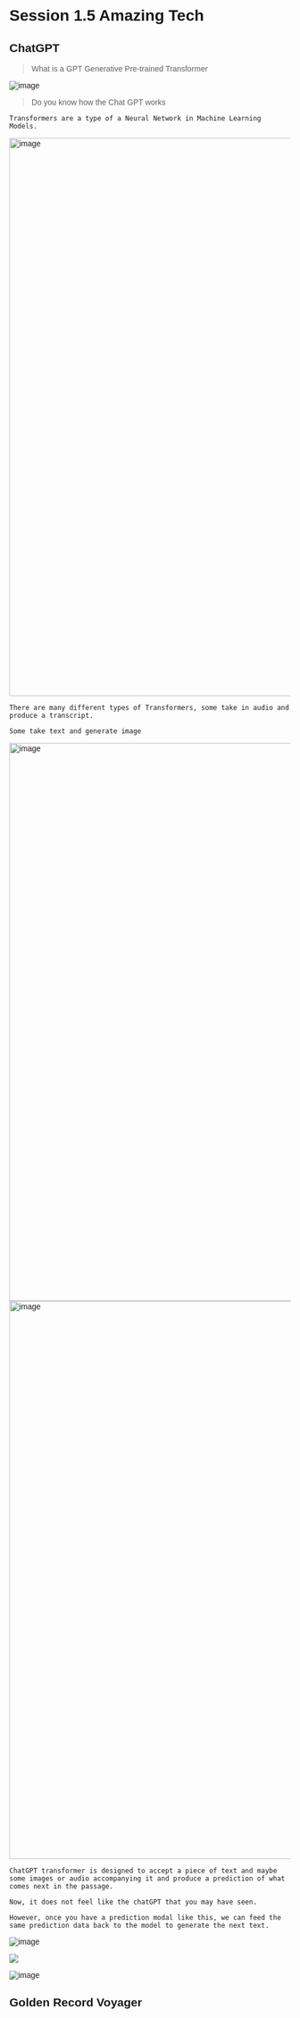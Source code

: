 <!-- Link to Google Font -->
<link href="https://fonts.googleapis.com/css2?family=Montserrat:ital,wght@0,100..900;1,100..900&display=swa" rel="stylesheet">


<span style="font-family: 'Montserrat', sans-serif;">

# Session 1.5 Amazing Tech

## ChatGPT

> What is a GPT
Generative Pre-trained Transformer

![image](https://github.com/user-attachments/assets/b7b0c6b5-eede-4037-8656-71e98e3cf962)


>Do you know how the Chat GPT works
```
Transformers are a type of a Neural Network in Machine Learning Models.

```

<img width="1000" alt="image" src="https://github.com/user-attachments/assets/d1509be9-b92b-423f-a78a-48302a4d4921">

```
There are many different types of Transformers, some take in audio and produce a transcript. 

Some take text and generate image
```


<img width="1000" alt="image" src="https://github.com/user-attachments/assets/51ffaa56-afd0-42f6-b309-4432a179dc5b">

<img width="1000" alt="image" src="https://github.com/user-attachments/assets/4a482586-3805-401b-8255-78e510793773">

```
ChatGPT transformer is designed to accept a piece of text and maybe some images or audio accompanying it and produce a prediction of what comes next in the passage.

Now, it does not feel like the chatGPT that you may have seen.

However, once you have a prediction modal like this, we can feed the same prediction data back to the model to generate the next text.
```

![image](https://github.com/user-attachments/assets/6b1dcaf0-439b-41c0-8b8f-b6ba32acd03f)

![](https://github.com/user-attachments/assets/085b7e56-3d24-4ea2-9bd0-1eda3c78c9e3)



![image](https://github.com/user-attachments/assets/6e7f9769-7f5b-4e54-9136-379e4776b400)


## Golden Record Voyager

</span>
